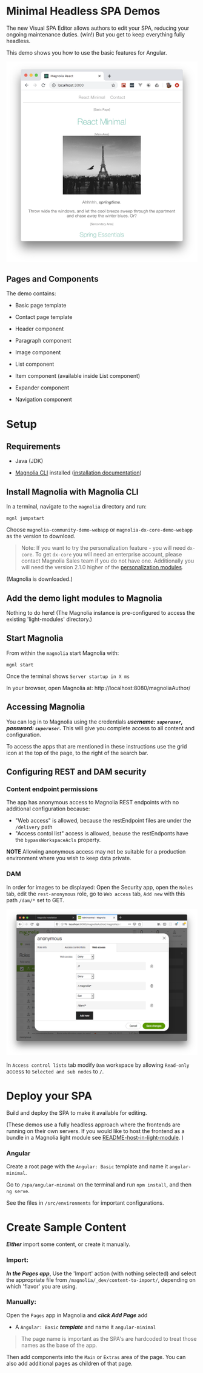 # Minimal Headless SPA Demos

The new Visual SPA Editor allows authors to edit your SPA, reducing your ongoing maintenance duties. (win!) But you get to keep everything fully headless.

This demo shows you how to use the basic features for Angular.

![The App](magnolia/_dev/README-screenshot-app.png)

## Pages and Components

The demo contains:

- Basic page template
- Contact page template

- Header component
- Paragraph component
- Image component
- List component
- Item component (available inside List component)
- Expander component

- Navigation component

# Setup

## Requirements

- Java (JDK)

- [Magnolia CLI](https://www.npmjs.com/package/@magnolia/cli) installed ([installation documentation](https://documentation.magnolia-cms.com/display/DOCS/Magnolia+CLI+v3))

## Install Magnolia with Magnolia CLI

In a terminal, navigate to the `magnolia` directory and run:

```
mgnl jumpstart
```

Choose `magnolia-community-demo-webapp` or `magnolia-dx-core-demo-webapp` as the version to download.

> Note: If you want to try the personalization feature - you will need `dx-core`. To get `dx-core` you will need an enterprise account, please contact Magnolia Sales team if you do not have one.
> Additionally you will need the version 2.1.0 higher of the [personalization modules](https://docs.magnolia-cms.com/product-docs/6.2/Modules/List-of-modules/Personalization-module.html).

(Magnolia is downloaded.)

## Add the demo light modules to Magnolia

Nothing to do here!
(The Magnolia instance is pre-configured to access the existing 'light-modules' directory.)

## Start Magnolia

From within the `magnolia` start Magnolia with:

```
mgnl start
```

Once the terminal shows `Server startup in X ms`

In your browser, open Magnolia at: http://localhost:8080/magnoliaAuthor/

## Accessing Magnolia

You can log in to Magnolia using the credentials **_username: `superuser`,
password: `superuser`._**
This will give you complete access to all content and configuration.

To access the apps that are mentioned in these instructions use the grid icon at the top of the page, to the right of the search bar.

## Configuring REST and DAM security

### Content endpoint permissions

The app has anonymous access to Magnolia REST endpoints with no additional configuration because:

- "Web access" is allowed, because the restEndpoint files are under the `/delivery` path
- "Access contol list" access is allowed, beause the restEndponts have the `bypassWorkspaceAcls` property.

**NOTE** Allowing anonymous access may not be suitable for a production environment where you wish to keep data private.

### DAM

In order for images to be displayed:
Open the Security app, open the `Roles` tab, edit the `rest-anonymous` role, go to `Web access` tab, `Add new` with this path `/dam/*` set to GET.

![Image Access for Anonymous](magnolia/_dev/README-security-anonymous-dam.png)

In `Access control lists` tab modify `Dam` workspace by allowing `Read-only` access to `Selected and sub nodes` to `/`.

# Deploy your SPA

Build and deploy the SPA to make it available for editing.

(These demos use a fully headless approach where the frontends are running on their own servers. If you would like to host the frontend as a bundle in a Magnolia light module see [README-host-in-light-module](README-host-in-light-module.md).
)

### Angular

Create a root page with the `Angular: Basic` template and name it `angular-minimal`.

Go to `/spa/angular-minimal` on the terminal and run `npm install`, and then `ng serve`.

See the files in `/src/environments` for important configurations.


# Create Sample Content

**_Either_** import some content, or create it manually.

### Import:

**_In the Pages app_**, Use the 'Import' action (with nothing selected) and select the appropriate file from `/magnolia/_dev/content-to-import/`, depending on which 'flavor' you are using.

### Manually:

Open the `Pages` app in Magnolia and **_click Add Page_** add

- A `Angular: Basic` **_template_** and name it `angular-minimal`

> The page name is important as the SPA's are hardcoded to treat those names as the base of the app.

Then add components into the `Main` or `Extras` area of the page.
You can also add additional pages as children of that page.
